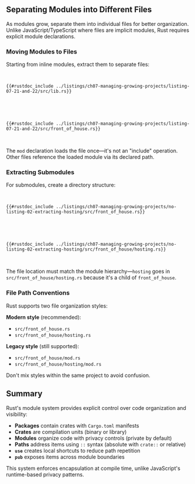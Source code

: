 ## Separating Modules into Different Files

As modules grow, separate them into individual files for better organization. Unlike JavaScript/TypeScript where files are implicit modules, Rust requires explicit module declarations.

### Moving Modules to Files

Starting from inline modules, extract them to separate files:

<Listing number="7-21" file-name="src/lib.rs" caption="Declaring the `front_of_house` module whose body will be in *src/front_of_house.rs*">

```rust,ignore,does_not_compile
{{#rustdoc_include ../listings/ch07-managing-growing-projects/listing-07-21-and-22/src/lib.rs}}
```

</Listing>

<Listing number="7-22" file-name="src/front_of_house.rs" caption="Definitions inside the `front_of_house` module in *src/front_of_house.rs*">

```rust,ignore
{{#rustdoc_include ../listings/ch07-managing-growing-projects/listing-07-21-and-22/src/front_of_house.rs}}
```

</Listing>

The `mod` declaration loads the file once—it's not an "include" operation. Other files reference the loaded module via its declared path.

### Extracting Submodules

For submodules, create a directory structure:

<Listing file-name="src/front_of_house.rs">

```rust,ignore
{{#rustdoc_include ../listings/ch07-managing-growing-projects/no-listing-02-extracting-hosting/src/front_of_house.rs}}
```

</Listing>

<Listing file-name="src/front_of_house/hosting.rs">

```rust,ignore
{{#rustdoc_include ../listings/ch07-managing-growing-projects/no-listing-02-extracting-hosting/src/front_of_house/hosting.rs}}
```

</Listing>

The file location must match the module hierarchy—`hosting` goes in `src/front_of_house/hosting.rs` because it's a child of `front_of_house`.

### File Path Conventions

Rust supports two file organization styles:

**Modern style** (recommended):
- `src/front_of_house.rs`
- `src/front_of_house/hosting.rs`

**Legacy style** (still supported):
- `src/front_of_house/mod.rs`
- `src/front_of_house/hosting/mod.rs`

Don't mix styles within the same project to avoid confusion.

## Summary

Rust's module system provides explicit control over code organization and visibility:

- **Packages** contain crates with `Cargo.toml` manifests
- **Crates** are compilation units (binary or library)
- **Modules** organize code with privacy controls (private by default)
- **Paths** address items using `::` syntax (absolute with `crate::` or relative)
- **`use`** creates local shortcuts to reduce path repetition
- **`pub`** exposes items across module boundaries

This system enforces encapsulation at compile time, unlike JavaScript's runtime-based privacy patterns.

[paths]: ch07-03-paths-for-referring-to-an-item-in-the-module-tree.html
